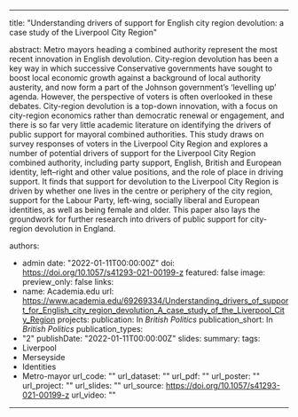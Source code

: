 ---
title: "Understanding drivers of support for English city region devolution: a case study of the Liverpool City Region"

abstract: Metro mayors heading a combined authority represent the most recent innovation in English devolution. City-region devolution has been a key way in which successive Conservative governments have sought to boost local economic growth against a background of local authority austerity, and now form a part of the Johnson government’s ‘levelling up’ agenda. However, the perspective of voters is often overlooked in these debates. City-region devolution is a top-down innovation, with a focus on city-region economics rather than democratic renewal or engagement, and there is so far very little academic literature on identifying the drivers of public support for mayoral combined authorities. This study draws on survey responses of voters in the Liverpool City Region and explores a number of potential drivers of support for the Liverpool City Region combined authority, including party support, English, British and European identity, left–right and other value positions, and the role of place in driving support. It finds that support for devolution to the Liverpool City Region is driven by whether one lives in the centre or periphery of the city region, support for the Labour Party, left-wing, socially liberal and European identities, as well as being female and older. This paper also lays the groundwork for further research into drivers of public support for city-region devolution in England.

authors:
- admin
date: "2022-01-11T00:00:00Z"
doi: https://doi.org/10.1057/s41293-021-00199-z
featured: false
image:
  preview_only: false
links:
- name: Academia.edu
  url: https://www.academia.edu/69269334/Understanding_drivers_of_support_for_English_city_region_devolution_A_case_study_of_the_Liverpool_City_Region
projects:
publication: In *British Politics*
publication_short: In *British Politics*
publication_types:
- "2"
publishDate: "2022-01-11T00:00:00Z"
slides: 
summary:
tags:
- Liverpool
- Merseyside
- Identities
- Metro-mayor
url_code: ""
url_dataset: ""
url_pdf: ""
url_poster: ""
url_project: ""
url_slides: ""
url_source: https://doi.org/10.1057/s41293-021-00199-z
url_video: ""
------